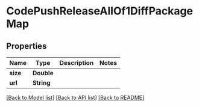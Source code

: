 # CodePushReleaseAllOf1DiffPackageMap

## Properties
Name | Type | Description | Notes
------------ | ------------- | ------------- | -------------
**size** | **Double** |  | 
**url** | **String** |  | 

[[Back to Model list]](../README.md#documentation-for-models) [[Back to API list]](../README.md#documentation-for-api-endpoints) [[Back to README]](../README.md)


